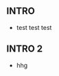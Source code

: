 ## INTRO
- test test test

## INTRO 2
- hhg
<!---
chandradz123/chandradz123 is a ✨ special ✨ repository because its `README.md` (this file) appears on your GitHub profile.
You can click the Preview link to take a look at your changes.
--->

